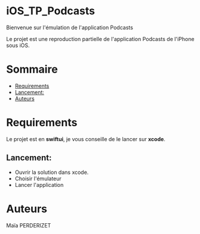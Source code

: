 # iOS_TP_Podcasts

Bienvenue sur l'émulation de l'application Podcasts

Le projet est une reproduction partielle de l'application Podcasts de l'iPhone sous iOS.

# Sommaire

- [Requirements](#requirements)
- [Lancement:](#lancement)
- [Auteurs](#auteurs)

# Requirements

Le projet est en **swiftui**, je vous conseille de le lancer sur **xcode**.

## Lancement:

- Ouvrir la solution dans xcode.
- Choisir l'émulateur
- Lancer l'application

# Auteurs
Maïa PERDERIZET

